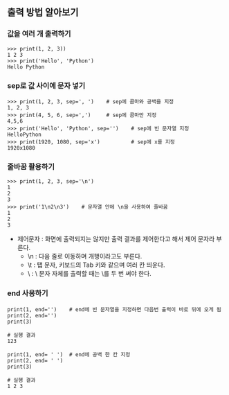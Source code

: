 ## 출력 방법 알아보기

### 값을 여러 개 출력하기
```
>>> print(1, 2, 3))
1 2 3
>>> print('Hello', 'Python')
Hello Python
```

### sep로 값 사이에 문자 넣기
```
>>> print(1, 2, 3, sep=', ')    # sep에 콤마와 공백을 지정
1, 2, 3
>>> print(4, 5, 6, sep=',')     # sep에 콤마만 지정
4,5,6
>>> print('Hello', 'Python', sep='')    # sep에 빈 문자열 지정
HelloPython
>>> print(1920, 1080, sep='x')          # sep에 x를 지정
1920x1080
```

### 줄바꿈 활용하기
```
>>> print(1, 2, 3, sep='\n')
1
2
3
>>> print('1\n2\n3')    # 문자열 안에 \n을 사용하여 줄바꿈
1
2
3
```
- 제어문자 : 화면에 출력되지는 않지만 출력 결과를 제어한다고 해서 제어 문자라 부른다.
    - \n : 다음 줄로 이동하며 개행이라고도 부른다.
    - \t : 탭 문자, 키보드의 Tab 키와 같으며 여러 칸 띄운다.
    - \\ : \ 문자 자체를 출력할 때는 \를 두 번 써야 한다.
    
### end 사용하기
```
print(1, end='')    # end에 빈 문자열을 지정하면 다음번 출력이 바로 뒤에 오게 됨
print(2, end='')
print(3)

# 실행 결과
123

print(1, end= ' ')  # end에 공백 한 칸 지정
print(2, end= ' ')
print(3)

# 실행 결과
1 2 3
```    
